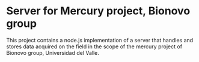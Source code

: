 # Server for Mercury project, Bionovo group

This project contains a node.js implementation of a server that handles and stores data acquired on the field in the scope of the mercury project of Bionovo group, Universidad del Valle.
